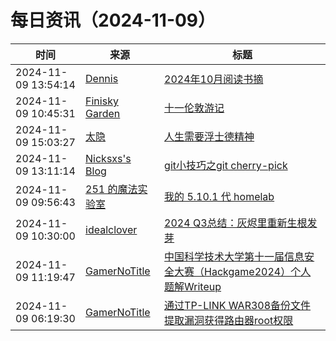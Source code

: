 ﻿# 每日资讯（2024-11-09）

|时间|来源|标题|
|---|---|---|
|2024-11-09 13:54:14|[Dennis](https://www.domon.cn/rss/)|[2024年10月阅读书摘](https://www.domon.cn/2024-10yue-yue-du-shu-zhai/)|
|2024-11-09 10:45:31|[Finisky Garden](https://finisky.github.io/atom.xml)|[十一伦敦游记](https://finisky.github.io/london-travel/)|
|2024-11-09 15:03:27|[太隐](https://wangyurui.com/feed.xml)|[人生需要浮士德精神](https://wangyurui.com/posts/fu-shi-de-jing-shen-fe7413c8)|
|2024-11-09 13:11:14|[Nicksxs's Blog](https://nicksxs.me/atom.xml)|[git小技巧之git cherry-pick](https://nicksxs.me/2024/11/09/git%E5%B0%8F%E6%8A%80%E5%B7%A7%E4%B9%8Bgit-cherry-pick/)|
|2024-11-09 09:56:43|[251 的魔法实验室](https://blog.251.sh/feed/)|[我的 5.10.1 代 homelab](https://blog.251.sh/my-5-gen-10-1-homelab)|
|2024-11-09 10:30:00|[idealclover](https://idealclover.top/feed)|[2024 Q3总结：灰烬里重新生根发芽](https://idealclover.top/archives/640/)|
|2024-11-09 11:19:47|[GamerNoTitle](https://bili33.top/atom.xml)|[中国科学技术大学第十一届信息安全大赛（Hackgame2024）个人题解Writeup](https://bili33.top/posts/CTF-Hackergame2024-Writeup/)|
|2024-11-09 06:19:30|[GamerNoTitle](https://bili33.top/atom.xml)|[通过TP-LINK WAR308备份文件提取漏洞获得路由器root权限](https://bili33.top/posts/Hacking-TL-WAR308-Router-and-Get-root-Access/)|
